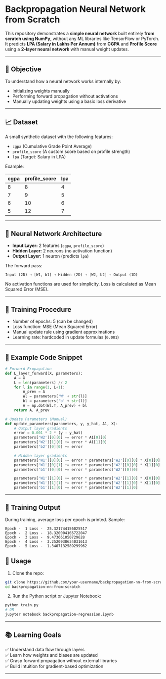 # Backpropagation Neural Network from Scratch

This repository demonstrates a **simple neural network** built entirely **from scratch using NumPy**, without any ML libraries like TensorFlow or PyTorch. It predicts **LPA (Salary in Lakhs Per Annum)** from **CGPA** and **Profile Score** using a **2-layer neural network** with manual weight updates.

---

## 📌 Objective

To understand how a neural network works internally by:
- Initializing weights manually
- Performing forward propagation without activations
- Manually updating weights using a basic loss derivative

---

## 📈 Dataset

A small synthetic dataset with the following features:
- `cgpa` (Cumulative Grade Point Average)
- `profile_score` (A custom score based on profile strength)
- `lpa` (Target: Salary in LPA)

Example:

| cgpa | profile_score | lpa |
|------|----------------|-----|
| 8    | 8              | 4   |
| 7    | 9              | 5   |
| 6    | 10             | 6   |
| 5    | 12             | 7   |

---

## 🧠 Neural Network Architecture

- **Input Layer:** 2 features (`cgpa`, `profile_score`)
- **Hidden Layer:** 2 neurons (no activation function)
- **Output Layer:** 1 neuron (predicts `lpa`)

The forward pass:

```text
Input (2D) → [W1, b1] → Hidden (2D) → [W2, b2] → Output (1D)
```

No activation functions are used for simplicity. Loss is calculated as Mean Squared Error (MSE).

---

## 🔁 Training Procedure

- Number of epochs: 5 (can be changed)
- Loss function: MSE (Mean Squared Error)
- Manual update rule using gradient approximations
- Learning rate: hardcoded in update formulas (`0.001`)

---

## 🧾 Example Code Snippet

```python
# Forward Propagation
def L_layer_forward(X, parameters):
    A = X
    L = len(parameters) // 2
    for l in range(1, L+1):
        A_prev = A
        Wl = parameters['W' + str(l)]
        bl = parameters['b' + str(l)]
        A = np.dot(Wl.T, A_prev) + bl
    return A, A_prev

# Update Parameters (Manual)
def update_parameters(parameters, y, y_hat, A1, X):
    # Output layer gradients
    error = 0.001 * 2 * (y - y_hat)
    parameters['W2'][0][0] += error * A1[0][0]
    parameters['W2'][1][0] += error * A1[1][0]
    parameters['b2'][0][0] += error

    # Hidden layer gradients
    parameters['W1'][0][0] += error * parameters['W2'][0][0] * X[0][0]
    parameters['W1'][0][1] += error * parameters['W2'][0][0] * X[1][0]
    parameters['b1'][0][0] += error * parameters['W2'][0][0]

    parameters['W1'][1][0] += error * parameters['W2'][1][0] * X[0][0]
    parameters['W1'][1][1] += error * parameters['W2'][1][0] * X[1][0]
    parameters['b1'][1][0] += error * parameters['W2'][1][0]
```

---

## 🧪 Training Output

During training, average loss per epoch is printed. Sample:

```
Epoch -  1 Loss -  25.321744156025517
Epoch -  2 Loss -  18.320004165722047
Epoch -  3 Loss -  9.473661050729628
Epoch -  4 Loss -  3.2520938634031613
Epoch -  5 Loss -  1.3407132589299962
```

## 🚀 Usage

1. Clone the repo:

```bash
git clone https://github.com/your-username/backpropagation-nn-from-scratch.git
cd backpropagation-nn-from-scratch
```

2. Run the Python script or Jupyter Notebook:

```bash
python train.py
# OR
jupyter notebook backpropagation-regression.ipynb
```

---

## 📚 Learning Goals

✅ Understand data flow through layers  
✅ Learn how weights and biases are updated  
✅ Grasp forward propagation without external libraries  
✅ Build intuition for gradient-based optimization

---

